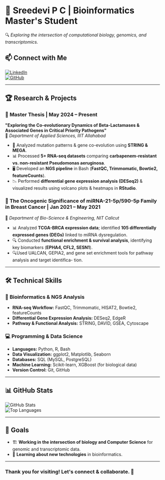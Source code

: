 # 🧬 Sreedevi P C | Bioinformatics Master's Student  
🔍 *Exploring the intersection of computational biology, genomics, and transcriptomics.*  

## 📫 Connect with Me  
[![LinkedIn](https://img.shields.io/badge/LinkedIn-%230077B5.svg?style=for-the-badge&logo=linkedin&logoColor=white)](https://linkedin.com/in/sreedevi-p-c-51b3261b3)  
[![GitHub](https://img.shields.io/badge/GitHub-%23121011.svg?style=for-the-badge&logo=github&logoColor=white)](https://github.com/luny18)  

---

## 🏆 Research & Projects  

### 📌 **Master Thesis | May 2024 – Present**  
**"Exploring the Co-evolutionary Dynamics of Beta-Lactamases & Associated Genes in Critical Priority Pathogens"**  
🔬 *Department of Applied Sciences, IIIT Allahabad*  
- 🧪 Analyzed mutation patterns & gene co-evolution using **STRING & MEGA**.  
- 📊 Processed **5+ RNA-seq datasets** comparing **carbapenem-resistant vs. non-resistant Pseudomonas aeruginosa**.  
- 🖥️ Developed an **NGS pipeline** in Bash (**FastQC, Trimmomatic, Bowtie2, featureCounts**).  
- 📉 Performed **differential gene expression analysis (DESeq2)** & visualized results using volcano plots & heatmaps in **RStudio**.  

### 📌 **The Oncogenic Significance of miRNA-21-5p/590-5p Family in Breast Cancer | Jan 2021 – May 2021**  
🔬 *Department of Bio-Science & Engineering, NIT Calicut*  
- 📊 Analyzed **TCGA-BRCA expression data**; identified **105 differentially expressed genes (DEGs)** linked to miRNA dysregulation.  
- 🔍 Conducted **functional enrichment & survival analysis**, identifying key biomarkers (**EPHA4, CFL2, SESN1**).
- 🔍Used UALCAN, GEPIA2, and gene set enrichment tools for pathway analysis and target identifica-
tion. 

---

## 🛠️ Technical Skills  
### 🔬 **Bioinformatics & NGS Analysis**  
- **RNA-seq Workflow:** FastQC, Trimmomatic, HISAT2, Bowtie2, featureCounts  
- **Differential Gene Expression Analysis:** DESeq2, EdgeR
- **Pathway & Functional Analysis:** STRING, DAVID, GSEA, Cytoscape  

### 💻 **Programming & Data Science**  
- **Languages:** Python, R, Bash  
- **Data Visualization:** ggplot2, Matplotlib, Seaborn  
- **Databases:** SQL (MySQL, PostgreSQL)  
- **Machine Learning:** Scikit-learn, XGBoost (for biological data)  
- **Version Control:** Git, GitHub  

---

## 📊 GitHub Stats  
![GitHub Stats](https://github-readme-stats.vercel.app/api?username=luny18&show_icons=true&theme=gruvbox)  
![Top Languages](https://github-readme-stats.vercel.app/api/top-langs/?username=luny18&layout=compact&theme=gruvbox)  

---

## 🎯 Goals  
- 🏗 **Working in the intersection of biology and Computer Science** for genomic and transcriptomic data.  
- 🧠 **Learning about new technologies** in bioinformatics.  

---

### **Thank you for visiting! Let's connect & collaborate.** 🚀  
